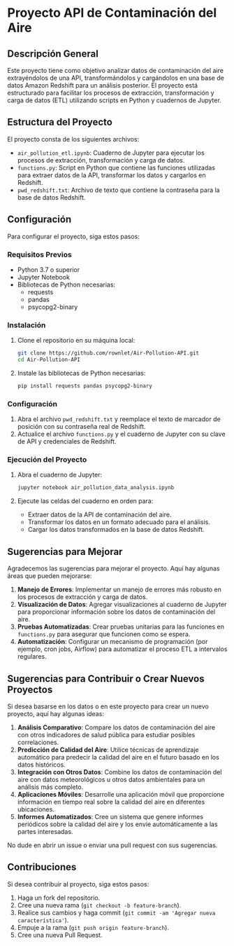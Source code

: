 # Proyecto API de Contaminación del Aire

## Descripción General
Este proyecto tiene como objetivo analizar datos de contaminación del aire extrayéndolos de una API, transformándolos y cargándolos en una base de datos Amazon Redshift para un análisis posterior. El proyecto está estructurado para facilitar los procesos de extracción, transformación y carga de datos (ETL) utilizando scripts en Python y cuadernos de Jupyter.

## Estructura del Proyecto
El proyecto consta de los siguientes archivos:

- `air_pollution_etl.ipynb`: Cuaderno de Jupyter para ejecutar los procesos de extracción, transformación y carga de datos.
- `functions.py`: Script en Python que contiene las funciones utilizadas para extraer datos de la API, transformar los datos y cargarlos en Redshift.
- `pwd_redshift.txt`: Archivo de texto que contiene la contraseña para la base de datos Redshift.

## Configuración
Para configurar el proyecto, siga estos pasos:

### Requisitos Previos
- Python 3.7 o superior
- Jupyter Notebook
- Bibliotecas de Python necesarias:
  - requests
  - pandas
  - psycopg2-binary

### Instalación
1. Clone el repositorio en su máquina local:
    ```sh
    git clone https://github.com/rownlet/Air-Pollution-API.git
    cd Air-Pollution-API
    ```

2. Instale las bibliotecas de Python necesarias:
    ```sh
    pip install requests pandas psycopg2-binary
    ```

### Configuración
1. Abra el archivo `pwd_redshift.txt` y reemplace el texto de marcador de posición con su contraseña real de Redshift.
2. Actualice el archivo `functions.py` y el cuaderno de Jupyter con su clave de API y credenciales de Redshift.

### Ejecución del Proyecto
1. Abra el cuaderno de Jupyter:
    ```sh
    jupyter notebook air_pollution_data_analysis.ipynb
    ```

2. Ejecute las celdas del cuaderno en orden para:
   - Extraer datos de la API de contaminación del aire.
   - Transformar los datos en un formato adecuado para el análisis.
   - Cargar los datos transformados en la base de datos Redshift.

## Sugerencias para Mejorar
Agradecemos las sugerencias para mejorar el proyecto. Aquí hay algunas áreas que pueden mejorarse:

1. **Manejo de Errores**: Implementar un manejo de errores más robusto en los procesos de extracción y carga de datos.
2. **Visualización de Datos**: Agregar visualizaciones al cuaderno de Jupyter para proporcionar información sobre los datos de contaminación del aire.
3. **Pruebas Automatizadas**: Crear pruebas unitarias para las funciones en `functions.py` para asegurar que funcionen como se espera.
4. **Automatización**: Configurar un mecanismo de programación (por ejemplo, cron jobs, Airflow) para automatizar el proceso ETL a intervalos regulares.

## Sugerencias para Contribuir o Crear Nuevos Proyectos
Si desea basarse en los datos o en este proyecto para crear un nuevo proyecto, aquí hay algunas ideas:

1. **Análisis Comparativo**: Compare los datos de contaminación del aire con otros indicadores de salud pública para estudiar posibles correlaciones.
2. **Predicción de Calidad del Aire**: Utilice técnicas de aprendizaje automático para predecir la calidad del aire en el futuro basado en los datos históricos.
3. **Integración con Otros Datos**: Combine los datos de contaminación del aire con datos meteorológicos u otros datos ambientales para un análisis más completo.
4. **Aplicaciones Móviles**: Desarrolle una aplicación móvil que proporcione información en tiempo real sobre la calidad del aire en diferentes ubicaciones.
5. **Informes Automatizados**: Cree un sistema que genere informes periódicos sobre la calidad del aire y los envíe automáticamente a las partes interesadas.

No dude en abrir un issue o enviar una pull request con sus sugerencias.

## Contribuciones
Si desea contribuir al proyecto, siga estos pasos:

1. Haga un fork del repositorio.
2. Cree una nueva rama (`git checkout -b feature-branch`).
3. Realice sus cambios y haga commit (`git commit -am 'Agregar nueva característica'`).
4. Empuje a la rama (`git push origin feature-branch`).
5. Cree una nueva Pull Request.
